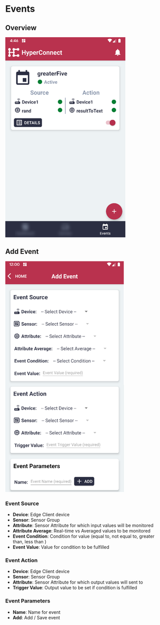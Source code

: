 # Events

## Overview
![Screenshot](images/events-1.png)


## Add Event
![Screenshot](images/events-2.png)

### Event Source
- **Device**: Edge Client device
- **Sensor**: Sensor Group
- **Attribute**: Sensor Attribute for which input values will be monitored
- **Attribute Average**: Real-time vs Averaged values to be monitored
- **Event Condition**: Condition for value (equal to, not equal to, greater than, less than )
- **Event Value**: Value for condition to be fulfilled


### Event Action
- **Device**: Edge Client device
- **Sensor**: Sensor Group
- **Attribute**: Sensor Attribute for which output values will sent to
- **Trigger Value**: Output value to be set if condition is fulfilled


### Event Parameters
- **Name**: Name for event
- **Add**: Add / Save event
